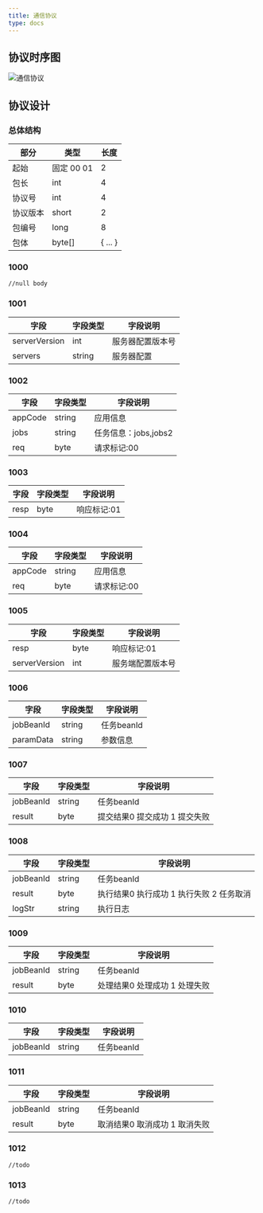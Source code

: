 ```yaml
---
title: 通信协议
type: docs
---
```


## 协议时序图

![通信协议](../../imgs/protocol_seq.png)

## 协议设计

### 总体结构

部分      |类型      |长度
------------|-----------|-----------
起始       |固定 00 01        |2
包长       |int        |4
协议号       |int        |4
协议版本     |short        |2
包编号     |long        |8
包体     |byte[]        |{ ... }

### 1000
	//null body

### 1001

字段       |字段类型       |字段说明
------------|-----------|-----------
serverVersion       |int        |服务器配置版本号
servers       |string        |服务器配置

### 1002

字段       |字段类型       |字段说明
------------|-----------|-----------
appCode       |string        |应用信息
jobs       |string        |任务信息：jobs,jobs2
req       |byte        |请求标记:00

### 1003

字段       |字段类型       |字段说明
------------|-----------|-----------
resp       |byte        |响应标记:01

### 1004

字段       |字段类型       |字段说明
------------|-----------|-----------
appCode       |string        |应用信息
req       |byte        |请求标记:00

### 1005

字段       |字段类型       |字段说明
------------|-----------|-----------
resp       |byte        |响应标记:01
serverVersion       |int        |服务端配置版本号

### 1006

字段       |字段类型       |字段说明
------------|-----------|-----------
jobBeanId       |string        |任务beanId
paramData       |string        |参数信息

### 1007

字段       |字段类型       |字段说明
------------|-----------|-----------
jobBeanId       |string        |任务beanId
result       |byte        |提交结果0 提交成功 1 提交失败

### 1008

字段       |字段类型       |字段说明
------------|-----------|-----------
jobBeanId       |string        |任务beanId
result       |byte        |执行结果0 执行成功 1 执行失败 2 任务取消
logStr       |string        |执行日志


### 1009

字段       |字段类型       |字段说明
------------|-----------|-----------
jobBeanId       |string        |任务beanId
result       |byte        |处理结果0 处理成功 1 处理失败

### 1010

字段       |字段类型       |字段说明
------------|-----------|-----------
jobBeanId       |string        |任务beanId


### 1011

字段       |字段类型       |字段说明
------------|-----------|-----------
jobBeanId       |string        |任务beanId
result       |byte        |取消结果0 取消成功 1 取消失败

### 1012

    //todo

### 1013

    //todo